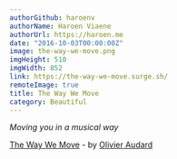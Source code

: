 ```yaml
---
authorGithub: haroenv
authorName: Haroen Viaene
authorUrl: https://haroen.me
date: "2016-10-03T00:00:00Z"
image: the-way-we-move.png
imgHeight: 510
imgWidth: 852
link: https://the-way-we-move.surge.sh/
remoteImage: true
title: The Way We Move
category: Beautiful
---
```


_Moving you in a musical way_

[The Way We Move](https://the-way-we-move.surge.sh/) - by [Olivier Audard](https://github.com/dharFr/the-way-we-move)
